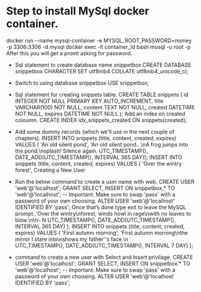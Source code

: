 # Step to install MySql docker container.
docker run --name mysql-container -e MYSQL_ROOT_PASSWORD=money -p 3306:3306 -d mysql
docker exec -it container_Id bash
musql -u root -p
After this you will get a promt asking for password.
- Sql statement to create database name snippetbox
 CREATE DATABASE snippetbox CHARACTER SET utf8mb4 COLLATE utf8mb4_unicode_ci;
- Switch to using database snippetbox
 USE snippetbox;
- Sql statement for creating snippets table.
CREATE TABLE snippets (
id INTEGER NOT NULL PRIMARY KEY AUTO_INCREMENT,
title VARCHAR(100) NOT NULL,
content TEXT NOT NULL,
created DATETIME NOT NULL,
expires DATETIME NOT NULL
);
 Add an index on created coloumn.
 CREATE INDEX idx_snippets_created ON snippets(created);


- Add some dummy records (which we'll use in the next couple of chapters).
INSERT INTO snippets (title, content, created, expires) VALUES (
'An old silent pond',
'An old silent pond...\nA frog jumps into the pond,\nsplash! Silence again.
UTC_TIMESTAMP(),
DATE_ADD(UTC_TIMESTAMP(), INTERVAL 365 DAY));
INSERT INTO snippets (title, content, created, expires) VALUES (
'Over the wintry forest',
Creating a New User

- Run the below command to create a user name with web.
CREATE USER 'web'@'localhost';
GRANT SELECT, INSERT ON snippetbox.* TO 'web'@'localhost';
-- Important: Make sure to swap 'pass' with a password of your own choosing.
ALTER USER 'web'@'localhost' IDENTIFIED BY 'pass';
Once that’s done type exit to leave the MySQL prompt.
'Over the wintry\nforest, winds howl in rage\nwith no leaves to blow.\n\n– N
UTC_TIMESTAMP(),
DATE_ADD(UTC_TIMESTAMP(), INTERVAL 365 DAY)
);
INSERT INTO snippets (title, content, created, expires) VALUES (
'First autumn morning',
'First autumn morning\nthe mirror I stare into\nshows my father''s face.\n\
UTC_TIMESTAMP(),
DATE_ADD(UTC_TIMESTAMP(), INTERVAL 7 DAY)
);

- command to create a new user with Select and Insert privilage.
CREATE USER 'web'@'localhost';
GRANT SELECT, INSERT ON snippetbox.* TO 'web'@'localhost';
-- Important: Make sure to swap 'pass' with a password of your own choosing.
ALTER USER 'web'@'localhost' IDENTIFIED BY 'pass';

